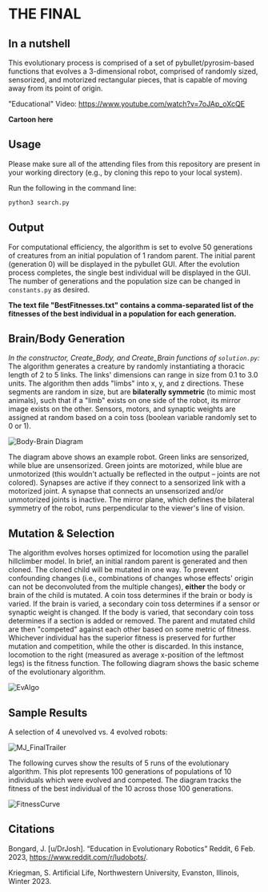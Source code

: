# THE FINAL

## In a nutshell

This evolutionary process is comprised of a set of pybullet/pyrosim-based functions that evolves a 3-dimensional robot, comprised of randomly sized, sensorized, and motorized rectangular pieces, that is capable of moving away from its point of origin.

"Educational" Video: https://www.youtube.com/watch?v=7oJAp_oXcQE

**Cartoon here**


## Usage

Please make sure all of the attending files from this repository are present in your working directory (e.g., by cloning this repo to your local system).

Run the following in the command line:

```bash
python3 search.py
```

## Output

For computational efficiency, the algorithm is set to evolve 50 generations of creatures from an initial population of 1 random parent. The initial parent (generation 0) will be displayed in the pybullet GUI. After the evolution process completes, the single best individual will be displayed in the GUI. The number of generations and the population size can be changed in ```constants.py``` as desired.

**The text file "BestFitnesses.txt" contains a comma-separated list of the fitnesses of the best individual in a population for each generation.**


## Brain/Body Generation
*In the constructor, Create_Body, and Create_Brain functions of ```solution.py```:*
The algorithm generates a creature by randomly instantiating a thoracic length of 2 to 5 links. The links' dimensions can range in size from 0.1 to 3.0 units. The algorithm then adds "limbs" into x, y, and z directions. These segments are random in size, but are **bilaterally symmetric** (to mimic most animals), such that if a "limb" exists on one side of the robot, its mirror image exists on the other. Sensors, motors, and synaptic weights are assigned at random based on a coin toss (boolean variable randomly set to 0 or 1).


![Body-Brain Diagram](https://user-images.githubusercontent.com/122245493/220243994-f18b9ff8-2993-41eb-a7e1-76335d226b88.jpg)

The diagram above shows an example robot. Green links are sensorized, while blue are unsensorized. Green joints are motorized, while blue are unmotorized (this wouldn't actually be reflected in the output – joints are not colored). Synapses are active if they connect to a sensorized link with a motorized joint. A synapse that connects an unsensorized and/or unmotorized joints is inactive. The mirror plane, which defines the bilateral symmetry of the robot, runs perpendicular to the viewer's line of vision. 


## Mutation & Selection
The algorithm evolves horses optimized for locomotion using the parallel hillclimber model. In brief, an initial random parent is generated and then cloned. The cloned child will be mutated in one way. To prevent confounding changes (i.e., combinations of changes whose effects' origin can not be deconvoluted from the multiple changes), **either** the body or brain of the child is mutated. A coin toss determines if the brain or body is varied. If the brain is varied, a secondary coin toss determines if a sensor or synaptic weight is changed. If the body is varied, that secondary coin toss determines if a section is added or removed. The parent and mutated child are then "competed" against each other based on some metric of fitness. Whichever individual has the superior fitness is preserved for further mutation and competition, while the other is discarded. In this instance, locomotion to the right (measured as average x-position of the leftmost legs) is the fitness function. The following diagram shows the basic scheme of the evolutionary algorithm. 

![EvAlgo](https://user-images.githubusercontent.com/122245493/221730155-d7553383-cfa0-45ff-8c91-202135178db7.jpg)


## Sample Results

A selection of 4 unevolved vs. 4 evolved robots:

![MJ_FinalTrailer](https://user-images.githubusercontent.com/122245493/225088909-6dc0739b-2c02-40d6-b38b-9bcea8ea876c.gif)


The following curves show the results of 5 runs of the evolutionary algorithm. This plot represents 100 generations of populations of 10 individuals which were evolved and competed. The diagram tracks the fitness of the best individual of the 10 across those 100 generations. 

![FitnessCurve](https://user-images.githubusercontent.com/122245493/221730753-45c95812-b2ba-484c-9754-fe268de0dd6c.png)



## Citations
Bongard, J. [u/DrJosh]. “Education in Evolutionary Robotics” Reddit, 6 Feb. 2023, https://www.reddit.com/r/ludobots/.

Kriegman, S. Artificial Life, Northwestern University, Evanston, Illinois, Winter 2023.
